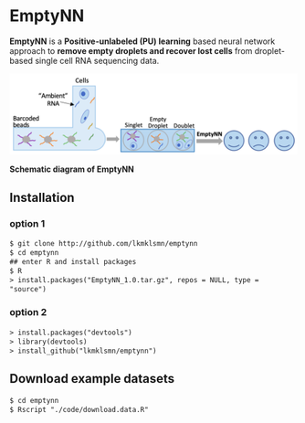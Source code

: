 # EmptyNN
**EmptyNN** is a **Positive-unlabeled (PU) learning** based neural network approach to **remove empty droplets and recover lost cells** from droplet-based single cell RNA sequencing data.

<p align="center"> 
<img src="Figure1a.PNG">
</p>

**Schematic diagram of EmptyNN**

## Installation
### option 1
```
$ git clone http://github.com/lkmklsmn/emptynn
$ cd emptynn
## enter R and install packages
$ R
> install.packages("EmptyNN_1.0.tar.gz", repos = NULL, type = "source")
```
### option 2
```
> install.packages("devtools")
> library(devtools)
> install_github("lkmklsmn/emptynn")
```
## Download example datasets
```
$ cd emptynn
$ Rscript "./code/download.data.R"
```
